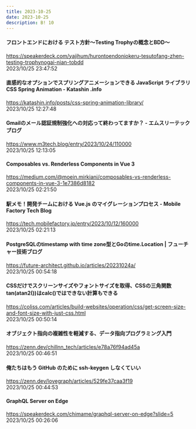 ```yaml
---
title: 2023-10-25
date: 2023-10-25
description: B! 10
---
```


#### フロントエンドにおける テスト方針〜Testing Trophyの概念とBDD〜
https://speakerdeck.com/yajihum/hurontoendoniokeru-tesutofang-zhen-testing-trophynogai-nian-tobdd<br>
2023/10/25 23:47:52<br>


#### 直感的なオプションでスプリングアニメーションできる JavaScript ライブラリ CSS Spring Animation - Katashin .info
https://katashin.info/posts/css-spring-animation-library/<br>
2023/10/25 12:27:48<br>


#### Gmailのメール認証規制強化への対応って終わってますか？ - エムスリーテックブログ
https://www.m3tech.blog/entry/2023/10/24/110000<br>
2023/10/25 12:13:05<br>


#### Composables vs. Renderless Components in Vue 3
https://medium.com/@moein.mirkiani/composables-vs-renderless-components-in-vue-3-1e7386d8182<br>
2023/10/25 02:21:50<br>


#### 駅メモ！開発チームにおける Vue.js のマイグレーションプロセス - Mobile Factory Tech Blog
https://tech.mobilefactory.jp/entry/2023/10/12/160000<br>
2023/10/25 02:21:13<br>


#### PostgreSQLのtimestamp with time zone型とGoのtime.Location | フューチャー技術ブログ
https://future-architect.github.io/articles/20231024a/<br>
2023/10/25 00:54:18<br>


#### CSSだけでスクリーンサイズやフォントサイズを取得、CSSの三角関数tan(atan2())はcalc()ではできない計算もできる
https://coliss.com/articles/build-websites/operation/css/get-screen-size-and-font-size-with-just-css.html<br>
2023/10/25 00:50:14<br>


#### オブジェクト指向の複雑性を軽減する、データ指向プログラミング入門
https://zenn.dev/chillnn_tech/articles/e78a76f94ad45a<br>
2023/10/25 00:46:51<br>


#### 俺たちはもう GitHub のために ssh-keygen しなくていい
https://zenn.dev/lovegraph/articles/529fe37caa3f19<br>
2023/10/25 00:44:53<br>


#### GraphQL Server on Edge
https://speakerdeck.com/chimame/graphql-server-on-edge?slide=5<br>
2023/10/25 00:26:06<br>


